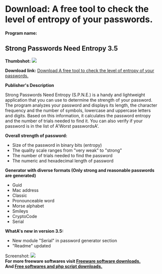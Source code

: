 # Download: A free tool to check the level of entropy of your passwords.

**Program name:**

## Strong Passwords Need Entropy 3.5

  
**Thumbshot:** ![](http://www.freewarefiles.com/screenshot/spne_md.jpg)   
  
**Download link:** [Download A free tool to check the level of entropy of your passwords.](http://freesoftwares.boysofts.com/Strong-Passwords-Need-Entropy_program_87018.html)  
  


**Publisher's Description**  
  


Strong Passwords Need Entropy (S.P.N.E.) is a handy and lightweight application that you can use to determine the strength of your password. The program analyzes your password and displays its length, the character frequency and the number of symbols, lowercase and uppercase letters and digits. Based on this information, it calculates the password entropy and the number of trials needed to find it. You can also verify if your password is in the list of A'Worst passwordsA'. 

**Overall strength of password:**

  * Size of the password in binary bits (entropy) 
  * The quality scale ranges from "very weak" to "strong" 
  * The number of trials needed to find the password 
  * The numeric and hexadecimal length of password 

**Generator with diverse formats (Only strong and reasonable passwords are generated)**

  * Guid 
  * Mac address 
  * Classic 
  * Pronounceable word 
  * Morse alphabet 
  * Smileys 
  * CryptoCode 
  * Serial 

**WhatA's new in version 3.5:**

  * New module "Serial" in password generator section 
  * "Readme" updated 

  
  
Screenshot: ![](http://www.freewarefiles.com/screenshot/spne.jpg)   
**For more freeware softwares visit [Freeware software downloads.](http://freesoftwares.boysofts.com/)**   
**And [Free softwares and php script downloads.](http://www.boysofts.com/)**
